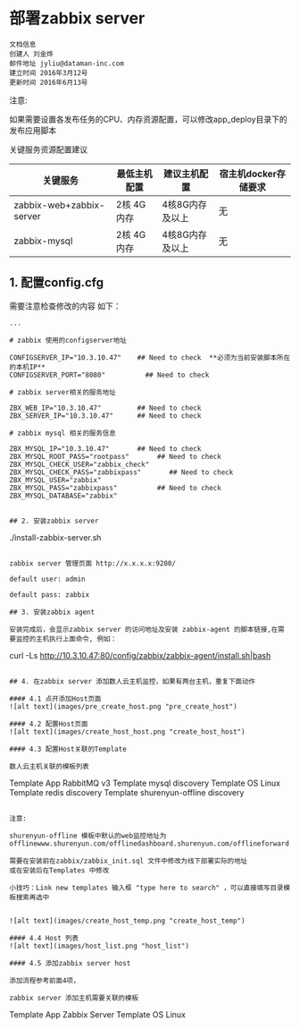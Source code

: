# 部署zabbix server

```
文档信息
创建人 刘金烨
邮件地址 jyliu@dataman-inc.com
建立时间 2016年3月12号
更新时间 2016年6月13号
```

注意: 

如果需要设置各发布任务的CPU、内存资源配置，可以修改app_deploy目录下的发布应用脚本

关键服务资源配置建议
	
关键服务 | 最低主机配置 | 建议主机配置 | 宿主机docker存储要求
-----------|-----------|-----------|-----------
zabbix-web+zabbix-server | 2核 4G内存 | 4核8G内存及以上 | 无
zabbix-mysql | 2核 4G内存 | 4核8G内存及以上| 无
	
## 1. 配置config.cfg

需要注意检查修改的内容 如下：

```
...

# zabbix 使用的configserver地址

CONFIGSERVER_IP="10.3.10.47"    ## Need to check  **必须为当前安装脚本所在的本机IP**
CONFIGSERVER_PORT="8080"          ## Need to check

# zabbix server相关的服务地址

ZBX_WEB_IP="10.3.10.47"         ## Need to check
ZBX_SERVER_IP="10.3.10.47"      ## Need to check

# zabbix mysql 相关的服务信息

ZBX_MYSQL_IP="10.3.10.47"       ## Need to check
ZBX_MYSQL_ROOT_PASS="rootpass"       ## Need to check
ZBX_MYSQL_CHECK_USER="zabbix_check"     
ZBX_MYSQL_CHECK_PASS="zabbixpass"       ## Need to check
ZBX_MYSQL_USER="zabbix"                 
ZBX_MYSQL_PASS="zabbixpass"          ## Need to check
ZBX_MYSQL_DATABASE="zabbix"          


## 2. 安装zabbix server

```
./install-zabbix-server.sh
```

zabbix server 管理页面 http://x.x.x.x:9280/

default user: admin

default pass: zabbix

## 3. 安装zabbix agent

安装完成后，会显示zabbix server 的访问地址及安装 zabbix-agent 的脚本链接,在需要监控的主机执行上面命令, 例如：

```
curl -Ls http://10.3.10.47:80/config/zabbix/zabbix-agent/install.sh|bash
```

## 4. 在zabbix server 添加数人云主机监控，如果有两台主机，重复下面动作

#### 4.1 点开添加Host页面
![alt text](images/pre_create_host.png "pre_create_host")

#### 4.2 配置Host页面
![alt text](images/create_host_host.png "create_host_host")

#### 4.3 配置Host关联的Template

数人云主机关联的模板列表

```
Template App RabbitMQ v3
Template mysql discovery
Template OS Linux
Template redis discovery
Template shurenyun-offline discovery
```

注意: 

shurenyun-offline 模板中默认的web监控地址为 offlinewww.shurenyun.com/offlinedashboard.shurenyun.com/offlineforward.shurenyun.com

需要在安装前在zabbix/zabbix_init.sql 文件中修改为线下部署实际的地址
或在安装后在Templates 中修改

小技巧：Link new templates 输入框 "type here to search" ，可以直接填写目录模板搜索再选中


![alt text](images/create_host_temp.png "create_host_temp")

#### 4.4 Host 列表
![alt text](images/host_list.png "host_list")

#### 4.5 添加zabbix server host

添加流程参考前面4项，

zabbix server 添加主机需要关联的模板

```
Template App Zabbix Server
Template OS Linux
```

